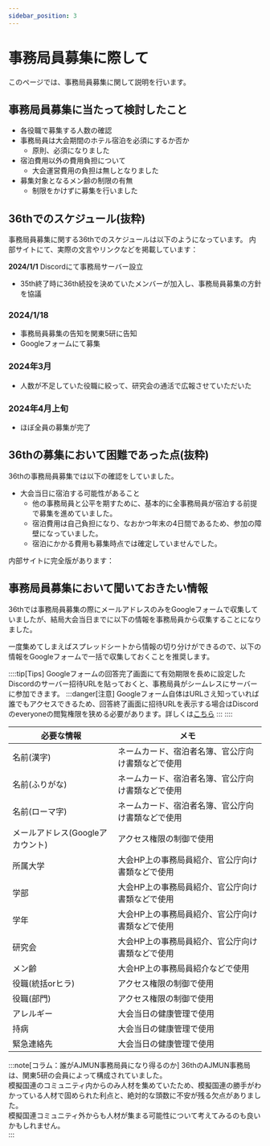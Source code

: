```yaml
---
sidebar_position: 3
---
```


# 事務局員募集に際して
このページでは、事務局員募集に関して説明を行います。

## 事務局員募集に当たって検討したこと

- 各役職で募集する人数の確認
- 事務局員は大会期間のホテル宿泊を必須にするか否か
    - 原則、必須になりました
- 宿泊費用以外の費用負担について
    - 大会運営費用の負担は無しとなりました
- 募集対象となるメン齢の制限の有無
    - 制限をかけずに募集を行いました

## 36thでのスケジュール(抜粋)

事務局員募集に関する36thでのスケジュールは以下のようになっています。
内部サイトにて、実際の文言やリンクなどを掲載しています：

**2024/1/1** Discordにて事務局サーバー設立

- 35th終了時に36th続投を決めていたメンバーが加入し、事務局員募集の方針を協議

### 2024/1/18

- 事務局員募集の告知を関東5研に告知
- Googleフォームにて募集

### 2024年3月

- 人数が不足していた役職に絞って、研究会の通活で広報させていただいた

### 2024年4月上旬

- ほぼ全員の募集が完了

## 36thの募集において困難であった点(抜粋)

36thの事務局員募集では以下の確認をしていました。

- 大会当日に宿泊する可能性があること
  - 他の事務局員と公平を期すために、基本的に全事務局員が宿泊する前提で募集を進めていました。
  - 宿泊費用は自己負担になり、なおかつ年末の4日間であるため、参加の障壁になっていました。
  - 宿泊にかかる費用も募集時点では確定していませんでした。

内部サイトに完全版があります：

## 事務局員募集において聞いておきたい情報

36thでは事務局員募集の際にメールアドレスのみをGoogleフォームで収集していましたが、結局大会当日までに以下の情報を事務局員から収集することになりました。  

一度集めてしまえばスプレッドシートから情報の切り分けができるので、以下の情報をGoogleフォームで一括で収集しておくことを推奨します。

::::tip[Tips]
Googleフォームの回答完了画面にて有効期限を長めに設定したDiscordのサーバー招待URLを貼っておくと、事務局員がシームレスにサーバーに参加できます。
:::danger[注意]
Googleフォーム自体はURLさえ知っていれば誰でもアクセスできるため、回答終了画面に招待URLを表示する場合はDiscordのeveryoneの閲覧権限を狭める必要があります。詳しくは[こちら](#)
:::
::::

| 必要な情報                       | メモ                                               | 
| -------------------------------- | -------------------------------------------------- | 
| 名前(漢字)                       | ネームカード、宿泊者名簿、官公庁向け書類などで使用 | 
| 名前(ふりがな)                   | ネームカード、宿泊者名簿、官公庁向け書類などで使用 | 
| 名前(ローマ字)                   | ネームカード、宿泊者名簿、官公庁向け書類などで使用 | 
| メールアドレス(Googleアカウント) | アクセス権限の制御で使用                           | 
| 所属大学                         | 大会HP上の事務局員紹介、官公庁向け書類などで使用   | 
| 学部                             | 大会HP上の事務局員紹介、官公庁向け書類などで使用   | 
| 学年                             | 大会HP上の事務局員紹介、官公庁向け書類などで使用   | 
| 研究会                           | 大会HP上の事務局員紹介、官公庁向け書類などで使用   | 
| メン齢                           | 大会HP上の事務局員紹介などで使用                   | 
| 役職(統括orヒラ)                 | アクセス権限の制御で使用                           | 
| 役職(部門)                       | アクセス権限の制御で使用                           | 
| アレルギー                       | 大会当日の健康管理で使用                           | 
| 持病                             | 大会当日の健康管理で使用                           | 
| 緊急連絡先                       | 大会当日の健康管理で使用                           | 

:::note[コラム：誰がAJMUN事務局員になり得るのか]
36thのAJMUN事務局は、関東5研の会員によって構成されていました。  
模擬国連のコミュニティ内からのみ人材を集めていたため、模擬国連の勝手がわかっている人材で固められた利点と、絶対的な頭数に不安が残る欠点がありました。  
模擬国連コミュニティ外からも人材が集まる可能性について考えてみるのも良いかもしれません。  
:::
